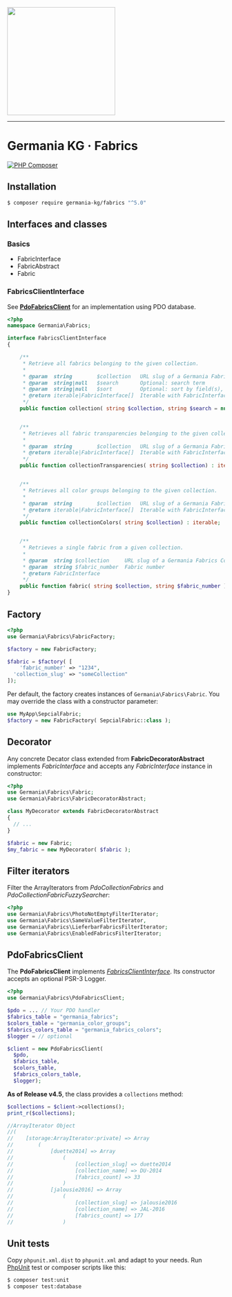 <img src="https://static.germania-kg.com/logos/ga-logo-2016-web.svgz" width="250px">

------




# Germania KG · Fabrics

[![PHP Composer](https://github.com/GermaniaKG/Fabrics/actions/workflows/php.yml/badge.svg)](https://github.com/GermaniaKG/Fabrics/actions/workflows/php.yml)

## Installation

```bash
$ composer require germania-kg/fabrics "^5.0"
```

## Interfaces and classes

### Basics

- FabricInterface
- FabricAbstract
- Fabric

### FabricsClientInterface

See [**PdoFabricsClient**](#PdoFabricsClient) for an implementation using PDO database.

```php
<?php
namespace Germania\Fabrics;

interface FabricsClientInterface
{

    /**
     * Retrieve all fabrics belonging to the given collection.
     *
     * @param  string        $collection   URL slug of a Germania Fabrics Collection
     * @param  string|null   $search       Optional: search term
     * @param  string|null   $sort         Optional: sort by field(s), string or CSV string
     * @return iterable|FabricInterface[]  Iterable with FabricInterface instances
     */
    public function collection( string $collection, string $search = null, string $sort = null) : iterable;


    /**
     * Retrieves all fabric transparencies belonging to the given collection.
     *
     * @param  string        $collection   URL slug of a Germania Fabrics Collection
     * @return iterable|FabricInterface[]  Iterable with FabricInterface instances
     */
    public function collectionTransparencies( string $collection) : iterable;


    /**
     * Retrieves all color groups belonging to the given collection.
     *
     * @param  string        $collection   URL slug of a Germania Fabrics Collection
     * @return iterable|FabricInterface[]  Iterable with FabricInterface instances
     */
    public function collectionColors( string $collection) : iterable;


    /**
     * Retrieves a single fabric from a given collection.
     *
     * @param  string $collection     URL slug of a Germania Fabrics Collection
     * @param  string $fabric_number  Fabric number
     * @return FabricInterface
     */
    public function fabric( string $collection, string $fabric_number ) : FabricInterface;
}

```





## Factory

```php
<?php
use Germania\Fabrics\FabricFactory;

$factory = new FabricFactory;

$fabric = $factory( [
	'fabric_number' => "1234",
  'collection_slug' => "someCollection"
]);
```

Per default, the factory creates instances of `Germania\Fabrics\Fabric`. You may override the class with a constructor parameter:

```php
use MyApp\SepcialFabric;
$factory = new FabricFactory( SepcialFabric::class );
```





## Decorator

Any concrete Decator class extended from **FabricDecoratorAbstract** implements *FabricInterface* and accepts any *FabricInterface* instance in constructor:

```php
<?php
use Germania\Fabrics\Fabric;
use Germania\Fabrics\FabricDecoratorAbstract;

class MyDecorator extends FabricDecoratorAbstract
{
  // ...
}

$fabric = new Fabric;
$my_fabric = new MyDecorator( $fabric );
```





## Filter iterators

Filter the ArrayIterators from *PdoCollectionFabrics* and *PdoCollectionFabricFuzzySearcher*:

```php
<?php
use Germania\Fabrics\PhotoNotEmptyFilterIterator;
use Germania\Fabrics\SameValueFilterIterator,
use Germania\Fabrics\LieferbarFabricsFilterIterator;
use Germania\Fabrics\EnabledFabricsFilterIterator;
```



## PdoFabricsClient

The **PdoFabricsClient** implements *[FabricsClientInterface](#FabricsClientInterface)*. Its constructor accepts an optional PSR-3 Logger.

```php
<?php
use Germania\Fabrics\PdoFabricsClient;

$pdo = ... // Your PDO handler
$fabrics_table = "germania_fabrics";
$colors_table = "germania_color_groups";
$fabrics_colors_table = "germania_fabrics_colors";
$logger = // optional

$client = new PdoFabricsClient(
  $pdo, 
  $fabrics_table, 
  $colors_table, 
  $fabrics_colors_table, 
  $logger);
```

**As of Release v4.5**, the class provides a `collections` method:

```php
$collections = $client->collections();
print_r($collections);

//ArrayIterator Object
//(
//    [storage:ArrayIterator:private] => Array
//        (
//            [duette2014] => Array
//                (
//                    [collection_slug] => duette2014
//                    [collection_name] => DU-2014
//                    [fabrics_count] => 33
//                )
//            [jalousie2016] => Array
//                (
//                    [collection_slug] => jalousie2016
//                    [collection_name] => JAL-2016
//                    [fabrics_count] => 177
//                )
```





## Unit tests

Copy `phpunit.xml.dist` to `phpunit.xml` and adapt to your needs. Run [PhpUnit](https://phpunit.de/) test or composer scripts like this:

```bash
$ composer test:unit
$ composer test:database
```

